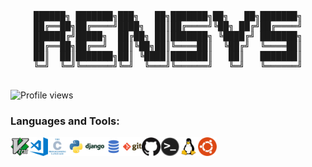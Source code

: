 <pre align='center'>


██████╗ ███████╗███╗   ██╗███████╗██╗   ██╗███████╗
██╔══██╗██╔════╝████╗  ██║██╔════╝╚██╗ ██╔╝██╔════╝
██████╔╝█████╗  ██╔██╗ ██║███████╗ ╚████╔╝ ███████╗
██╔══██╗██╔══╝  ██║╚██╗██║╚════██║  ╚██╔╝  ╚════██║
██║  ██║███████╗██║ ╚████║███████║   ██║   ███████║
╚═╝  ╚═╝╚══════╝╚═╝  ╚═══╝╚══════╝   ╚═╝   ╚══════╝

</pre>


![Profile views](https://gpvc.arturio.dev/NikitaKolotushkin)

### Languages and Tools:

[<img align="left" alt="Vim" width="30px" src="https://raw.githubusercontent.com/github/explore/80688e429a7d4ef2fca1e82350fe8e3517d3494d/topics/vim/vim.png" />][gitprofile]
[<img align="left" alt="Visual Studio Code" width="30px" src="https://raw.githubusercontent.com/github/explore/80688e429a7d4ef2fca1e82350fe8e3517d3494d/topics/visual-studio-code/visual-studio-code.png" />][gitprofile]
[<img align="left" alt="C Language" width="30px" src="https://raw.githubusercontent.com/github/explore/80688e429a7d4ef2fca1e82350fe8e3517d3494d/topics/c/c.png" />][gitprofile]
[<img align="left" alt="Python" width="30px" src="https://raw.githubusercontent.com/github/explore/80688e429a7d4ef2fca1e82350fe8e3517d3494d/topics/python/python.png" />][gitprofile]
[<img align="left" alt="Python Django" width="30px" src="https://raw.githubusercontent.com/github/explore/80688e429a7d4ef2fca1e82350fe8e3517d3494d/topics/django/django.png" />][gitprofile]
[<img align="left" alt="SQL" width="30px" src="https://raw.githubusercontent.com/github/explore/80688e429a7d4ef2fca1e82350fe8e3517d3494d/topics/sql/sql.png" />][gitprofile]
[<img align="left" alt="Git" width="30px" src="https://raw.githubusercontent.com/github/explore/80688e429a7d4ef2fca1e82350fe8e3517d3494d/topics/git/git.png" />][gitprofile]
[<img align="left" alt="GitHub" width="30px" src="https://raw.githubusercontent.com/github/explore/78df643247d429f6cc873026c0622819ad797942/topics/github/github.png" />][gitprofile]
[<img align="left" alt="Tetminal" width="30px" src="https://raw.githubusercontent.com/github/explore/80688e429a7d4ef2fca1e82350fe8e3517d3494d/topics/terminal/terminal.png" />][gitprofile]
[<img align="left" alt="Linux" width="30px" src="https://raw.githubusercontent.com/github/explore/80688e429a7d4ef2fca1e82350fe8e3517d3494d/topics/linux/linux.png" />][gitprofile]
[<img align="left" alt="Ubuntu" width="30px" src="https://raw.githubusercontent.com/github/explore/80688e429a7d4ef2fca1e82350fe8e3517d3494d/topics/ubuntu/ubuntu.png" />][gitprofile]


<!-- <img align="left" alt="Rensys's Github Stats" src="https://github-readme-stats.vercel.app/api?username=NikitaKolotushkin&show_icons=true&hide_border=true" /> -->
<!-- <img align="left" alt="Rensys's Top languages" src="https://github-readme-stats.vercel.app/api/top-langs/?username=NikitaKolotushkin" /> -->


[gitprofile]: https://github.com/NikitaKolotushkin
